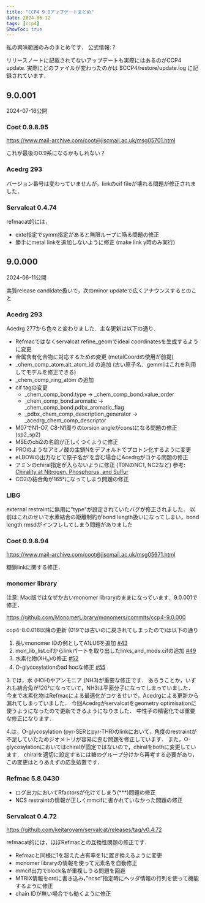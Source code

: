 ```yaml
---
title: "CCP4 9.0アップデートまとめ"
date: 2024-06-12
tags: [ccp4]
ShowToc: true
---
```


私の興味範囲のみのまとめです．
公式情報: ?

リリースノートに記載されてないアップデートも実際にはあるのがCCP4 update.
実際にどのファイルが変わったのかは $CCP4/restore/update.log に記録されています．

## 9.0.001
2024-07-16公開

### Coot 0.9.8.95

https://www.mail-archive.com/coot@jiscmail.ac.uk/msg05701.html

これが最後の0.9系になるかもしれない？


### Acedrg 293

バージョン番号は変わっていませんが，linkのcif fileが壊れる問題が修正されました．

### Servalcat 0.4.74

refmacat的には，
* exte指定でsymm指定があると無限ループに陥る問題の修正
* 勝手にmetal linkを追加しないように修正 (make link y時のみ実行)


## 9.0.000
2024-06-11公開

実質release candidate扱いで，次のminor updateで広くアナウンスするとのこと

### Acedrg 293

Acedrg 277から色々と変わりました．主な更新は以下の通り．

* Refmacではなくservalcat refine_geomでideal coordinatesを生成するように変更
* 金属含有化合物に対応するための変更 (metalCoordの使用が前提)
* \_chem\_comp_atom.alt\_atom\_id の追加 (古い原子名．gemmiはこれを利用してモデルを修正できる)
* \_chem_comp_ring_atom の追加
* cif tagの変更
  * \_chem\_comp\_bond.type → \_chem_comp_bond.value_order
  * \_chem_comp_bond.aromatic → \_chem_comp_bond.pdbx_aromatic_flag
  * \_pdbx_chem_comp_description_generator → \_acedrg_chem_comp_descriptor
* M07でN1-O7, C8-N1周りのtorsion angleがconstになる問題の修正 (sp2_sp2)
* MSEのchi2の名前が正しくつくように修正
* PROのようなアミノ酸の主鎖Nをデフォルトでプロトン化するように変更
* eLBOWの出力などで原子名が’を含む場合にAcedrgがコケる問題の修正
* アミンのchiral指定が入らないように修正 (T0NのNC1, NC2など) 参考: [Chirality at Nitrogen, Phosphorus, and Sulfur](https://chem.libretexts.org/Bookshelves/Organic_Chemistry/Organic_Chemistry_(Morsch_et_al.)/05%3A_Stereochemistry_at_Tetrahedral_Centers/5.10%3A_Chirality_at_Nitrogen_Phosphorus_and_Sulfur)
* CO2の結合角が165°になってしまう問題の修正

### LIBG

external restraintに無用に"type"が設定されていたバグが修正されました．
以前はこれのせいで水素結合の距離制約がbond length扱いになってしまい，bond length rmsdがインフレしてしまう問題がありました

### Coot 0.9.8.94

https://www.mail-archive.com/coot@jiscmail.ac.uk/msg05671.html

糖鎖linkに関する修正．

### monomer library

注意: Mac版ではなぜか古いmonomer libraryのままになっています．9.0.001で修正．

https://github.com/MonomerLibrary/monomers/commits/ccp4-9.0.000

ccp4-8.0.018以降の更新 (019では古いのに戻されてしまったので)は以下の通り

1. 長いmonomer IDの例としてA1LU6を追加 [#43](https://github.com/MonomerLibrary/monomers/pull/43)
2. mon\_lib\_list.cifからlinkパートを取り出したlinks\_and\_mods.cifの追加 [#49](https://github.com/MonomerLibrary/monomers/pull/49)
3. 水素化物(XH<sub>n</sub>)の修正 [#52](https://github.com/MonomerLibrary/monomers/pull/52)
4. O-glycosylationのad hocな修正 [#55](https://github.com/MonomerLibrary/monomers/pull/55)

3.では，水 (HOH)やアンモニア (NH3)が重要な修正です．
あろうことか，いずれも結合角が120°になっていて，NH3は平面分子になってしまっていました．
今まで水素化物はRefmacによる最適化がコケるせいで，Acedrgによる更新から漏れてしまっていました．
今回Acedrgがservalcatをgeometry optimisationに使うようになったので更新できるようになりました．
中性子の精密化では重要な修正になります．

4.は，O-glycosylation (pyr-SERとpyr-THR)のlinkにおいて，角度のrestraintが不足していたためジオメトリが容易に歪む問題を修正しています．
また，O-glycosylationにおいてはchiralが固定ではないので，chiralをbothに変更しています．
chiralを適切に設定するには糖のグループ分けから再考する必要があり，この変更はとりあえずの応急処置です．

### Refmac 5.8.0430

* ログ出力においてRfactorsが化けてしまう(\*\*\*)問題の修正
* NCS restraintの情報が正しくmmcifに書かれていなかった問題の修正

### Servalcat 0.4.72

https://github.com/keitaroyam/servalcat/releases/tag/v0.4.72

refmacat的には，ほぼRefmacとの互換性問題の修正です．

* Refmacと同様に1を超えた占有率を1に置き換えるように変更
* monomer libraryの情報を使って元素名を自動修正
* mmcif出力でblock名が重複しうる問題を回避
* MTRIX情報をcrdに書き込み，”ncsc”指定時にヘッダ情報の行列を使って機能するように修正
* chain IDが無い場合でも動くように修正